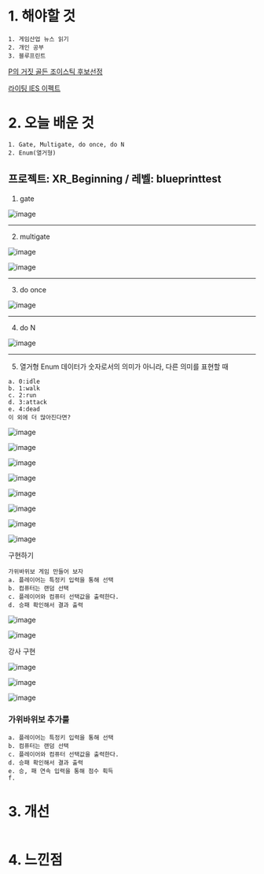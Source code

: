# 1. 해야할 것
```
1. 게임산업 뉴스 읽기
2. 개인 공부
3. 블루프린트
```

[P의 거짓 골든 조이스틱 후보선정](https://www.neowiz.com/holdings/pr/view/4043)

[라이팅 IES 이펙트](https://dev.epicgames.com/community/learning/courses/AdE/unreal-engine-8807c3/n2LR/unreal-engine-ed223e)


# 2. 오늘 배운 것
```
1. Gate, Multigate, do once, do N
2. Enum(열거형)
```
## 프로젝트: XR_Beginning / 레벨: blueprinttest

1. gate

![image](https://github.com/JM94Ent/TIL-WIL/assets/143363550/a5f0904d-13a6-4896-b87d-298a9b9ec8fa)
****
2. multigate

![image](https://github.com/JM94Ent/TIL-WIL/assets/143363550/b20205d9-6791-4f3e-ae3d-a6ea1a30270b)

![image](https://github.com/JM94Ent/TIL-WIL/assets/143363550/55b66576-ecca-423f-95b1-a594367141db)
****
3. do once

![image](https://github.com/JM94Ent/TIL-WIL/assets/143363550/692bcc5b-c81a-4cff-9338-ddc4a4050991)
****
4. do N

![image](https://github.com/JM94Ent/TIL-WIL/assets/143363550/1ec31149-4929-4668-b3f2-68aff1838bae)
****

5. 열거형 Enum 데이터가 숫자로서의 의미가 아니라, 다른 의미를 표현할 때
```
a. 0:idle
b. 1:walk
c. 2:run
d. 3:attack
e. 4:dead
이 외에 더 많아진다면?
```
![image](https://github.com/JM94Ent/TIL-WIL/assets/143363550/1a0610c9-68ea-4bad-888e-395d330b6347)

![image](https://github.com/JM94Ent/TIL-WIL/assets/143363550/3c5e5d24-447c-4af0-8bff-8ff159f4f8f3)

![image](https://github.com/JM94Ent/TIL-WIL/assets/143363550/22afc3af-7e0d-4db0-8d3e-69ca74a6ca81)

![image](https://github.com/JM94Ent/TIL-WIL/assets/143363550/4dc26898-41e1-4b7d-a3ab-6259c9ce84e4)

![image](https://github.com/JM94Ent/TIL-WIL/assets/143363550/8d4fb2bb-6a4f-4ae5-bc9e-e7e2c8501c79)

![image](https://github.com/JM94Ent/TIL-WIL/assets/143363550/d5d5b329-2a69-4201-9293-feb61b942e74)

![image](https://github.com/JM94Ent/TIL-WIL/assets/143363550/9a9478de-9ed8-4764-b2b9-4ac8ecee55f7)

![image](https://github.com/JM94Ent/TIL-WIL/assets/143363550/bed83ef3-dadf-45b0-b884-05d2d0af0ca1)

구현하기
```
가위바위보 게임 만들어 보자
a. 플레이어는 특정키 입력을 통해 선택
b. 컴퓨터는 랜덤 선택
c. 플레이어와 컴퓨터 선택값을 출력한다.
d. 승패 확인해서 결과 출력
```
![image](https://github.com/JM94Ent/TIL-WIL/assets/143363550/c181c4d9-ee88-49d0-bc46-e92d822a1589)

![image](https://github.com/JM94Ent/TIL-WIL/assets/143363550/a938f2bf-9478-4c15-8d0a-a3cd26a3c226)

강사 구현

![image](https://github.com/JM94Ent/TIL-WIL/assets/143363550/45ab3895-08e4-4ea8-8bfa-c41372cb2e51)

![image](https://github.com/JM94Ent/TIL-WIL/assets/143363550/e4e7de62-4935-4bcb-8461-42a987abda48)

![image](https://github.com/JM94Ent/TIL-WIL/assets/143363550/6b1f0aa7-8734-4b15-9974-f2ed70e7d9ad)


### 가위바위보 추가룰
```
a. 플레이어는 특정키 입력을 통해 선택
b. 컴퓨터는 랜덤 선택
c. 플레이어와 컴퓨터 선택값을 출력한다.
d. 승패 확인해서 결과 출력
e. 승, 패 연속 입력을 통해 점수 획득
f. 
```



# 3. 개선
```

```

# 4. 느낀점
```

```

